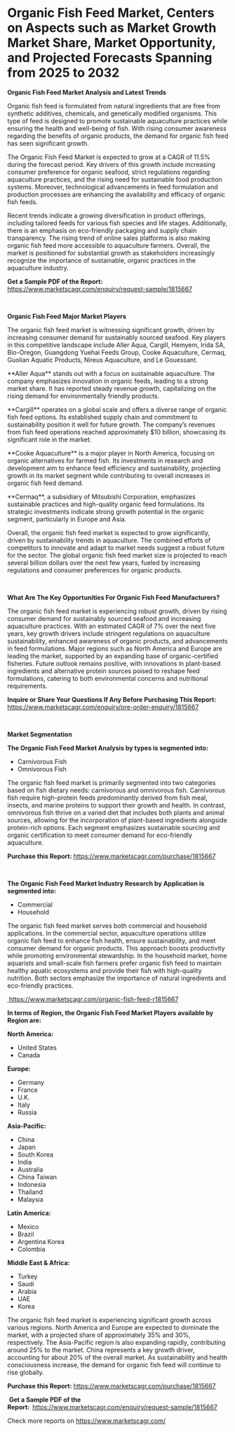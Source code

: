 <p><h1>Organic Fish Feed Market, Centers on Aspects such as Market Growth Market Share, Market Opportunity, and Projected Forecasts Spanning from 2025 to 2032</h1></p><p><strong>Organic Fish Feed Market Analysis and Latest Trends</strong></p>
<p><p>Organic fish feed is formulated from natural ingredients that are free from synthetic additives, chemicals, and genetically modified organisms. This type of feed is designed to promote sustainable aquaculture practices while ensuring the health and well-being of fish. With rising consumer awareness regarding the benefits of organic products, the demand for organic fish feed has seen significant growth.</p><p>The Organic Fish Feed Market is expected to grow at a CAGR of 11.5% during the forecast period. Key drivers of this growth include increasing consumer preference for organic seafood, strict regulations regarding aquaculture practices, and the rising need for sustainable food production systems. Moreover, technological advancements in feed formulation and production processes are enhancing the availability and efficacy of organic fish feeds.</p><p>Recent trends indicate a growing diversification in product offerings, including tailored feeds for various fish species and life stages. Additionally, there is an emphasis on eco-friendly packaging and supply chain transparency. The rising trend of online sales platforms is also making organic fish feed more accessible to aquaculture farmers. Overall, the market is positioned for substantial growth as stakeholders increasingly recognize the importance of sustainable, organic practices in the aquaculture industry.</p></p>
<p><strong>Get a Sample PDF of the Report:&nbsp;</strong> <a href="https://www.marketscagr.com/enquiry/request-sample/1815667?utm_campaign=2465&utm_medium=2&utm_source=Github&utm_content=ia&utm_term=30032025&utm_id=organic-fish-feed">https://www.marketscagr.com/enquiry/request-sample/1815667</a></p>
<p>&nbsp;</p>
<p><strong>Organic Fish Feed Major Market Players</strong></p>
<p><p>The organic fish feed market is witnessing significant growth, driven by increasing consumer demand for sustainably sourced seafood. Key players in this competitive landscape include Aller Aqua, Cargill, Hemyem, Irida SA, Bio-Oregon, Guangdong Yuehai Feeds Group, Cooke Aquaculture, Cermaq, Guolian Aquatic Products, Nireus Aquaculture, and Le Gouessant.</p><p>**Aller Aqua** stands out with a focus on sustainable aquaculture. The company emphasizes innovation in organic feeds, leading to a strong market share. It has reported steady revenue growth, capitalizing on the rising demand for environmentally friendly products.</p><p>**Cargill** operates on a global scale and offers a diverse range of organic fish feed options. Its established supply chain and commitment to sustainability position it well for future growth. The company’s revenues from fish feed operations reached approximately $10 billion, showcasing its significant role in the market.</p><p>**Cooke Aquaculture** is a major player in North America, focusing on organic alternatives for farmed fish. Its investments in research and development aim to enhance feed efficiency and sustainability, projecting growth in its market segment while contributing to overall increases in organic fish feed demand.</p><p>**Cermaq**, a subsidiary of Mitsubishi Corporation, emphasizes sustainable practices and high-quality organic feed formulations. Its strategic investments indicate strong growth potential in the organic segment, particularly in Europe and Asia.</p><p>Overall, the organic fish feed market is expected to grow significantly, driven by sustainability trends in aquaculture. The combined efforts of competitors to innovate and adapt to market needs suggest a robust future for the sector. The global organic fish feed market size is projected to reach several billion dollars over the next few years, fueled by increasing regulations and consumer preferences for organic products.</p></p>
<p>&nbsp;</p>
<p><strong>What Are The Key Opportunities For Organic Fish Feed Manufacturers?</strong></p>
<p><p>The organic fish feed market is experiencing robust growth, driven by rising consumer demand for sustainably sourced seafood and increasing aquaculture practices. With an estimated CAGR of 7% over the next five years, key growth drivers include stringent regulations on aquaculture sustainability, enhanced awareness of organic products, and advancements in feed formulations. Major regions such as North America and Europe are leading the market, supported by an expanding base of organic-certified fisheries. Future outlook remains positive, with innovations in plant-based ingredients and alternative protein sources poised to reshape feed formulations, catering to both environmental concerns and nutritional requirements.</p></p>
<p><strong>Inquire or Share Your Questions If Any Before Purchasing This Report:</strong> <a href="https://www.marketscagr.com/enquiry/pre-order-enquiry/1815667?utm_campaign=2465&utm_medium=2&utm_source=Github&utm_content=ia&utm_term=30032025&utm_id=organic-fish-feed">https://www.marketscagr.com/enquiry/pre-order-enquiry/1815667</a></p>
<p>&nbsp;</p>
<p><strong>Market Segmentation</strong></p>
<p><strong>The Organic Fish Feed Market Analysis by types is segmented into:</strong></p>
<p><ul><li>Carnivorous Fish</li><li>Omnivorous Fish</li></ul></p>
<p><p>The organic fish feed market is primarily segmented into two categories based on fish dietary needs: carnivorous and omnivorous fish. Carnivorous fish require high-protein feeds predominantly derived from fish meal, insects, and marine proteins to support their growth and health. In contrast, omnivorous fish thrive on a varied diet that includes both plants and animal sources, allowing for the incorporation of plant-based ingredients alongside protein-rich options. Each segment emphasizes sustainable sourcing and organic certification to meet consumer demand for eco-friendly aquaculture.</p></p>
<p><strong>Purchase this Report:&nbsp;</strong><a href="https://www.marketscagr.com/purchase/1815667?utm_campaign=2465&utm_medium=2&utm_source=Github&utm_content=ia&utm_term=30032025&utm_id=organic-fish-feed">https://www.marketscagr.com/purchase/1815667</a></p>
<p>&nbsp;</p>
<p><strong>The Organic Fish Feed Market Industry Research by Application is segmented into:</strong></p>
<p><ul><li>Commercial</li><li>Household</li></ul></p>
<p><p>The organic fish feed market serves both commercial and household applications. In the commercial sector, aquaculture operations utilize organic fish feed to enhance fish health, ensure sustainability, and meet consumer demand for organic products. This approach boosts productivity while promoting environmental stewardship. In the household market, home aquarists and small-scale fish farmers prefer organic fish feed to maintain healthy aquatic ecosystems and provide their fish with high-quality nutrition. Both sectors emphasize the importance of natural ingredients and eco-friendly practices.</p></p>
<p><a href="https://www.marketscagr.com/organic-fish-feed-r1815667?utm_campaign=2465&utm_medium=2&utm_source=Github&utm_content=ia&utm_term=30032025&utm_id=organic-fish-feed">&nbsp;https://www.marketscagr.com/organic-fish-feed-r1815667</a></p>
<p><strong>In terms of Region, the Organic Fish Feed Market Players available by Region are:</strong></p>
<p>
    <p> <strong> North America: </strong>
        <ul>
            <li>United States</li>
            <li>Canada</li>
        </ul>
        </p> 
    <p> <strong> Europe: </strong>
        <ul>
            <li>Germany</li>
            <li>France</li>
            <li>U.K.</li>
            <li>Italy</li>
            <li>Russia</li>
        </ul>
        </p> 
    <p> <strong> Asia-Pacific: </strong>
        <ul>
            <li>China</li>
            <li>Japan</li>
            <li>South Korea</li>
            <li>India</li>
            <li>Australia</li>
            <li>China Taiwan</li>
            <li>Indonesia</li>
            <li>Thailand</li>
            <li>Malaysia</li>
        </ul>
        </p> 
    <p> <strong> Latin America: </strong>
        <ul>
            <li>Mexico</li>
            <li>Brazil</li>
            <li>Argentina Korea</li>
            <li>Colombia</li>
        </ul>
        </p> 
    <p> <strong> Middle East & Africa: </strong>
        <ul>
            <li>Turkey</li>
            <li>Saudi</li>
            <li>Arabia</li>
            <li>UAE</li>
            <li>Korea</li>
        </ul>
    </p>
    </p>
<p><p>The organic fish feed market is experiencing significant growth across various regions. North America and Europe are expected to dominate the market, with a projected share of approximately 35% and 30%, respectively. The Asia-Pacific region is also expanding rapidly, contributing around 25% to the market. China represents a key growth driver, accounting for about 20% of the overall market. As sustainability and health consciousness increase, the demand for organic fish feed will continue to rise globally.</p></p>
<p><strong>Purchase this Report: </strong><a href="https://www.marketscagr.com/purchase/1815667?utm_campaign=2465&utm_medium=2&utm_source=Github&utm_content=ia&utm_term=30032025&utm_id=organic-fish-feed">https://www.marketscagr.com/purchase/1815667</a></p>
<p>&nbsp;<strong>Get a Sample PDF of the Report:&nbsp;&nbsp;</strong><a href="https://www.marketscagr.com/enquiry/request-sample/1815667?utm_campaign=2465&utm_medium=2&utm_source=Github&utm_content=ia&utm_term=30032025&utm_id=organic-fish-feed">https://www.marketscagr.com/enquiry/request-sample/1815667</a></p>
<p><strong></strong></p>
<p>Check more reports on <a href="https://www.marketscagr.com/?utm_campaign=2465&utm_medium=2&utm_source=Github&utm_content=ia&utm_term=30032025&utm_id=organic-fish-feed">https://www.marketscagr.com/</a></p>